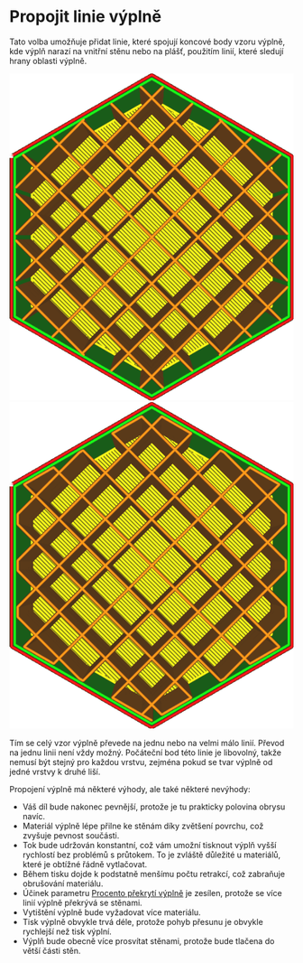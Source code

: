 Propojit linie výplně
==
Tato volba umožňuje přidat linie, které spojují koncové body vzoru výplně, kde výplň narazí na vnitřní stěnu nebo na plášť, použitím linií, které sledují hrany oblasti výplně.

![Není propojena žádná linie výplně](../../../articles/images/infill_pattern_grid.png)
![Propojené linie výplně](../../../articles/images/zig_zaggify_infill_enabled.png)

Tím se celý vzor výplně převede na jednu nebo na velmi málo linií. Převod na jednu linii není vždy možný. Počáteční bod této linie je libovolný, takže nemusí být stejný pro každou vrstvu, zejména pokud se tvar výplně od jedné vrstvy k druhé liší.

Propojení výplně má některé výhody, ale také některé nevýhody:
* Váš díl bude nakonec pevnější, protože je tu prakticky polovina obrysu navíc.
* Materiál výplně lépe přilne ke stěnám díky zvětšení povrchu, což zvyšuje pevnost součásti.
* Tok bude udržován konstantní, což vám umožní tisknout výplň vyšší rychlostí bez problémů s průtokem. To je zvláště důležité u materiálů, které je obtížné řádně vytlačovat.
* Během tisku dojde k podstatně menšímu počtu retrakcí, což zabraňuje obrušování materiálu.
* Účinek parametru [Procento překrytí výplně](infill_overlap.md) je zesílen, protože se více linií výplně překrývá se stěnami.
* Vytištění výplně bude vyžadovat více materiálu.
* Tisk výplně obvykle trvá déle, protože pohyb přesunu je obvykle rychlejší než tisk výplní.
* Výplň bude obecně více prosvítat stěnami, protože bude tlačena do větší části stěn.